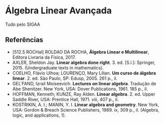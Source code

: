# Álgebra Linear Avançada

Tudo pelo SIGAA

## Referências

- \[512.5 ROCHal\] ROLDAO DA ROCHA, **Álgebra Linear e Multilinear**, Editora Livraria da Física, 2017.
- AXLER, Sheldon Jay. **Linear algebra done right**. 3. ed. \[S.l.\]: Springer, 2015. (Undergraduate texts in mathematics).
- COELHO, Flávio Ulhoa; LOURENÇO, Mary Lilian. **Um curso de álgebra linear**. 2. ed. São Paulo, SP: Edusp, 2005. 261 p., il.
- GEL’FAND, Izrail Moiseevich. **Lectures on linear algebra**. Tradução de Abe Shenitzer. New York, USA: Dover Publications, 1961. 185 p., il.
- HOFFMAN, Kenneth; KUNZE, Ray Alden. **Linear algebra**. 2. ed. Upper Saddle River, USA: Prentice Hall, 1971. viii, 407 p., il.
- KOSTRIKIN, A. I.; MANIN, Y. I. **Linear algebra and geometry**. New York, USA: Gordon & Breach Science Publishers, 1989. ix, 309 p., il. (Algebra, logic, and applications, 1).
